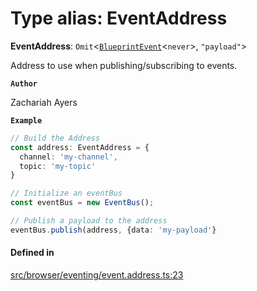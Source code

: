 # Type alias: EventAddress

 **EventAddress**: `Omit`<[`BlueprintEvent`](types-interfaces-BlueprintEvent.md)<`never`\>, ``"payload"``\>

Address to use when publishing/subscribing to events.

**`Author`**

Zachariah Ayers

**`Example`**

```typescript
// Build the Address
const address: EventAddress = {
  channel: 'my-channel',
  topic: 'my-topic'
}

// Initialize an eventBus
const eventBus = new EventBus();

// Publish a payload to the address
eventBus.publish(address, {data: 'my-payload'}
```

#### Defined in

[src/browser/eventing/event.address.ts:23](https://github.com/zjayers/AssembleJS/blob/b7f8979/src/browser/eventing/event.address.ts#L23)
